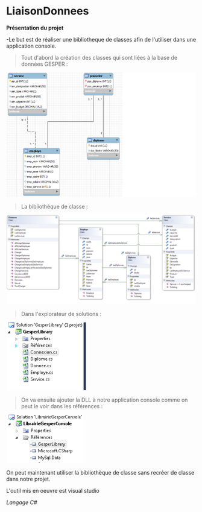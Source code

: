 # LiaisonDonnees

**Présentation du projet**

-Le but est de réaliser une bibliotheque de classes afin de l'utiliser dans une application console.

>Tout d'abord la création des classes qui sont liées à la base de données GESPER :

![alt text](https://github.com/clurgen/LiaisonDonnees/blob/master/BdGesper.png)

>La bibliothèque de classe :

![alt text](https://github.com/clurgen/LiaisonDonnees/blob/master/DiagrammeDeClasseGesper.png)

>Dans l'explorateur de solutions :

![alt text](https://github.com/clurgen/LiaisonDonnees/blob/master/BiblioClasse.PNG)

>On va ensuite ajouter la DLL à notre application console comme on peut le voir dans les références :

![alt text](https://github.com/clurgen/LiaisonDonnees/blob/master/Reference.PNG)

On peut maintenant utiliser la bibliothèque de classe sans recréer de classe dans notre projet.

L'outil mis en oeuvre est visual studio

*Langage C#*
